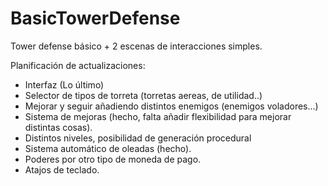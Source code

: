# BasicTowerDefense
Tower defense básico + 2 escenas de interacciones simples.

Planificación de actualizaciones:
- Interfaz (Lo último)
- Selector de tipos de torreta (torretas aereas, de utilidad..)
- Mejorar y seguir añadiendo distintos enemigos (enemigos voladores...)
- Sistema de mejoras (hecho, falta añadir flexibilidad para mejorar distintas cosas).
- Distintos niveles, posibilidad de generación procedural
- Sistema automático de oleadas (hecho).
- Poderes por otro tipo de moneda de pago.
- Atajos de teclado.



